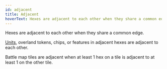 ```yaml
---
id: adjacent
title: Adjacent
hoverText: Hexes are adjacent to each other when they share a common edge. [Units](/docs/glossary/unit), overland tokens, chips, or features in adjacent hexes are adjacent to each other. Battle map tiles are adjacent when at least 1 hex on a tile is adjacent to at least 1 on the other tile.
---
```


Hexes are adjacent to each other when they share a common edge.

[Units](/docs/glossary/unit), overland tokens, chips, or features in adjacent hexes are adjacent to each other.

Battle map tiles are adjacent when at least 1 hex on a tile is adjacent to at least 1 on the other tile.
